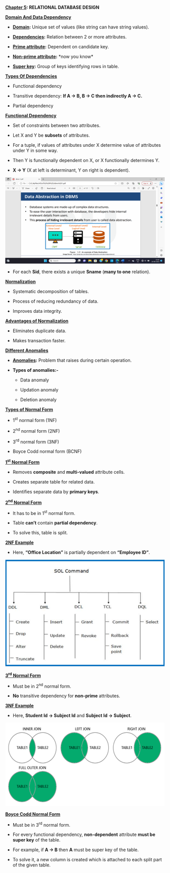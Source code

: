 **<u>Chapter 5</u>: RELATIONAL DATABASE DESIGN**

**<u>Domain And Data Dependency</u>**

- **<u>Domain</u>:** Unique set of values (like string can have string
  values).

- **<u>Dependencies</u>:** Relation between 2 or more attributes.

- **<u>Prime attribute</u>:** Dependent on candidate key.

- **<u>Non-prime attribute</u>:** \*now you know\*

- **<u>Super key</u>:** Group of keys identifying rows in table.

**<u>Types Of Dependencies</u>**

- Functional dependency

- Transitive dependency: **If A -\> B, B -\> C then indirectly A -\>
  C.**

- Partial dependency

**<u>Functional Dependency</u>**

- Set of constraints between two attributes.

- Let X and Y be **subsets** of attributes.

- For a tuple, if values of attributes under X determine value of
  attributes under Y in some way.

- Then Y is functionally dependent on X, or X functionally determines Y.

- **X -\> Y** (X at left is determinant, Y on right is dependent).

<img src="./media/image1.png"
style="width:6.26806in;height:2.83819in" />

- For each **Sid**, there exists a unique **Sname** (**many to one**
  relation).

**<u>Normalization</u>**

- Systematic decomposition of tables.

- Process of reducing redundancy of data.

- Improves data integrity.

**<u>Advantages of Normalization</u>**

- Eliminates duplicate data.

- Makes transaction faster.

**<u>Different Anomalies</u>**

- **<u>Anomalies</u>:** Problem that raises during certain operation.

- **Types of anomalies:-**

  - Data anomaly

  - Updation anomaly

  - Deletion anomaly

**<u>Types of Normal Form</u>**

- 1<sup>st</sup> normal form (1NF)

- 2<sup>nd</sup> normal form (2NF)

- 3<sup>rd</sup> normal form (3NF)

- Boyce Codd normal form (BCNF)

**<u>1<sup>st</sup> Normal Form</u>**

- Removes **composite** and **multi-valued** attribute cells.

- Creates separate table for related data.

- Identifies separate data by **primary keys**.

**<u>2<sup>nd</sup> Normal Form</u>**

- It has to be in 1<sup>st</sup> normal form.

- Table **can’t** contain **partial dependency**.

- To solve this, table is split.

**<u>2NF Example</u>**

- Here, **“Office Location”** is partially dependent on **“Employee
  ID”**.

<img src="./media/image2.png"
style="width:6.26806in;height:3.50486in" />

**<u>3<sup>rd</sup> Normal Form</u>**

- Must be in 2<sup>nd</sup> normal form.

- **No** transitive dependency for **non-prime** attributes.

**<u>3NF Example</u>**

- Here, **Student Id -\> Subject Id** and **Subject Id -\> Subject**.

<img src="./media/image3.png"
style="width:6.26806in;height:2.73403in" />

**<u>Boyce Codd Normal Form</u>**

- Must be in 3<sup>rd</sup> normal form.

- For every functional dependency, **non-dependent** attribute **must be
  super key** of the table.

- For example, if **A -\> B** then **A** must be super key of the table.

- To solve it, a new column is created which is attached to each split
  part of the given table.
